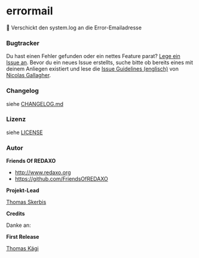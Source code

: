# errormail
🐣 Verschickt den system.log an die Error-Emailadresse

### Bugtracker

Du hast einen Fehler gefunden oder ein nettes Feature parat? [Lege ein Issue an](https://github.com/FriendsOfREDAXO/errormail/issues). Bevor du ein neues Issue erstellts, suche bitte ob bereits eines mit deinem Anliegen existiert und lese die [Issue Guidelines (englisch)](https://github.com/necolas/issue-guidelines) von [Nicolas Gallagher](https://github.com/necolas/).

### Changelog

siehe [CHANGELOG.md](https://github.com/FriendsOfREDAXO/errormail/blob/master/CHANGELOG.md)

### Lizenz

siehe [LICENSE](https://github.com/FriendsOfREDAXO/errormail/blob/master/LICENSE)


### Autor

**Friends Of REDAXO**

* http://www.redaxo.org
* https://github.com/FriendsOfREDAXO

**Projekt-Lead**

[Thomas Skerbis](https://github.com/skerbis)

**Credits**

Danke an: 

**First Release**

[Thomas Kägi](https://github.com/phoebusryan)

